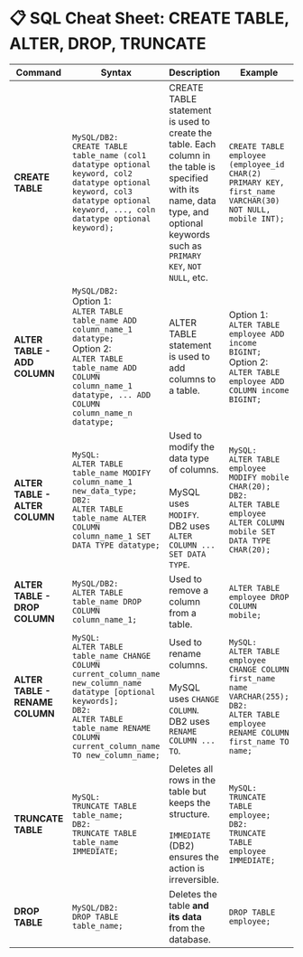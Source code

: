 
# 📋 SQL Cheat Sheet: CREATE TABLE, ALTER, DROP, TRUNCATE

| **Command** | **Syntax** | **Description** | **Example** |
|-------------|------------|-----------------|-------------|
| **CREATE TABLE** | `MySQL/DB2:`<br>`CREATE TABLE table_name (col1 datatype optional keyword, col2 datatype optional keyword, col3 datatype optional keyword, ..., coln datatype optional keyword);` | CREATE TABLE statement is used to create the table. Each column in the table is specified with its name, data type, and optional keywords such as `PRIMARY KEY`, `NOT NULL`, etc. | `CREATE TABLE employee (employee_id CHAR(2) PRIMARY KEY, first_name VARCHAR(30) NOT NULL, mobile INT);` |
| **ALTER TABLE - ADD COLUMN** | `MySQL/DB2:`<br>Option 1:<br>`ALTER TABLE table_name ADD column_name_1 datatype;`<br>Option 2:<br>`ALTER TABLE table_name ADD COLUMN column_name_1 datatype, ... ADD COLUMN column_name_n datatype;` | ALTER TABLE statement is used to add columns to a table. | Option 1:<br>`ALTER TABLE employee ADD income BIGINT;`<br>Option 2:<br>`ALTER TABLE employee ADD COLUMN income BIGINT;` |
| **ALTER TABLE - ALTER COLUMN** | `MySQL:`<br>`ALTER TABLE table_name MODIFY column_name_1 new_data_type;`<br>`DB2:`<br>`ALTER TABLE table_name ALTER COLUMN column_name_1 SET DATA TYPE datatype;` | Used to modify the data type of columns.<br><br>MySQL uses `MODIFY`.<br>DB2 uses `ALTER COLUMN ... SET DATA TYPE`. | `MySQL:`<br>`ALTER TABLE employee MODIFY mobile CHAR(20);`<br>`DB2:`<br>`ALTER TABLE employee ALTER COLUMN mobile SET DATA TYPE CHAR(20);` |
| **ALTER TABLE - DROP COLUMN** | `MySQL/DB2:`<br>`ALTER TABLE table_name DROP COLUMN column_name_1;` | Used to remove a column from a table. | `ALTER TABLE employee DROP COLUMN mobile;` |
| **ALTER TABLE - RENAME COLUMN** | `MySQL:`<br>`ALTER TABLE table_name CHANGE COLUMN current_column_name new_column_name datatype [optional keywords];`<br>`DB2:`<br>`ALTER TABLE table_name RENAME COLUMN current_column_name TO new_column_name;` | Used to rename columns.<br><br>MySQL uses `CHANGE COLUMN`.<br>DB2 uses `RENAME COLUMN ... TO`. | `MySQL:`<br>`ALTER TABLE employee CHANGE COLUMN first_name name VARCHAR(255);`<br>`DB2:`<br>`ALTER TABLE employee RENAME COLUMN first_name TO name;` |
| **TRUNCATE TABLE** | `MySQL:`<br>`TRUNCATE TABLE table_name;`<br>`DB2:`<br>`TRUNCATE TABLE table_name IMMEDIATE;` | Deletes all rows in the table but keeps the structure.<br><br>`IMMEDIATE` (DB2) ensures the action is irreversible. | `MySQL:`<br>`TRUNCATE TABLE employee;`<br>`DB2:`<br>`TRUNCATE TABLE employee IMMEDIATE;` |
| **DROP TABLE** | `MySQL/DB2:`<br>`DROP TABLE table_name;` | Deletes the table **and its data** from the database. | `DROP TABLE employee;` |

